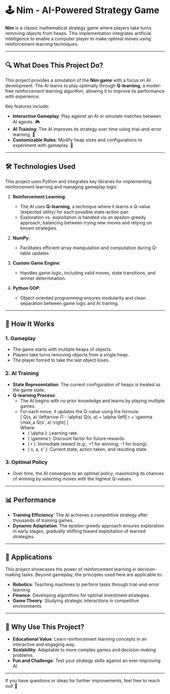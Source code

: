 # 🕹️ Nim - AI-Powered Strategy Game  

**Nim** is a classic mathematical strategy game where players take turns removing objects from heaps. This implementation integrates artificial intelligence to enable a computer player to make optimal moves using reinforcement learning techniques.  

---

## 🔍 What Does This Project Do?  

This project provides a simulation of the **Nim game** with a focus on AI development. The AI learns to play optimally through **Q-learning**, a model-free reinforcement learning algorithm, allowing it to improve its performance with experience.  

Key features include:  
- **Interactive Gameplay**: Play against an AI or simulate matches between AI agents. 🎮  
- **AI Training**: The AI improves its strategy over time using trial-and-error learning. 🧠  
- **Customizable Rules**: Modify heap sizes and configurations to experiment with gameplay. 🔧  

---

## 🛠️ Technologies Used  

This project uses Python and integrates key libraries for implementing reinforcement learning and managing gameplay logic:  

1. **Reinforcement Learning**:  
   - The AI uses **Q-learning**, a technique where it learns a Q-value (expected utility) for each possible state-action pair.  
   - Exploration vs. exploitation is handled via an epsilon-greedy approach, balancing between trying new moves and relying on known strategies.  

2. **NumPy**:  
   - Facilitates efficient array manipulation and computation during Q-table updates.  

3. **Custom Game Engine**:  
   - Handles game logic, including valid moves, state transitions, and winner determination.  

4. **Python OOP**:  
   - Object-oriented programming ensures modularity and clean separation between game logic and AI training.  

---

## 🔧 How It Works  

### 1. Gameplay  
- The game starts with multiple heaps of objects.  
- Players take turns removing objects from a single heap.  
- The player forced to take the last object loses.  

### 2. AI Training  
- **State Representation**: The current configuration of heaps is treated as the game state.  
- **Q-learning Process**:  
  - The AI begins with no prior knowledge and learns by playing multiple games.  
  - For each move, it updates the Q-value using the formula:  
    \[
    Q(s, a) \leftarrow (1 - \alpha) Q(s, a) + \alpha \left[ r + \gamma \max_a Q(s', a) \right]
    \]  
    Where:  
    - \( \alpha \): Learning rate.  
    - \( \gamma \): Discount factor for future rewards.  
    - \( r \): Immediate reward (e.g., +1 for winning, -1 for losing).  
    - \( s, a, s' \): Current state, action taken, and resulting state.  

### 3. Optimal Policy  
- Over time, the AI converges to an optimal policy, maximizing its chances of winning by selecting moves with the highest Q-values.  

---

## 📊 Performance  

- **Training Efficiency**: The AI achieves a competitive strategy after thousands of training games.  
- **Dynamic Adaptation**: The epsilon-greedy approach ensures exploration in early stages, gradually shifting toward exploitation of learned strategies.  

---

## 🎯 Applications  

This project showcases the power of reinforcement learning in decision-making tasks. Beyond gameplay, the principles used here are applicable to:  
- **Robotics**: Teaching machines to perform tasks through trial-and-error learning.  
- **Finance**: Developing algorithms for optimal investment strategies.  
- **Game Theory**: Studying strategic interactions in competitive environments.  

---

## 🌟 Why Use This Project?  

- **Educational Value**: Learn reinforcement learning concepts in an interactive and engaging way.  
- **Scalability**: Adaptable to more complex games and decision-making problems.  
- **Fun and Challenge**: Test your strategy skills against an ever-improving AI.  

---  

If you have questions or ideas for further improvements, feel free to reach out! 🚀  

